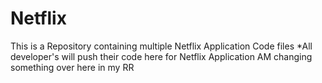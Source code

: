 # Netflix
This is a Repository containing multiple Netflix Application Code files
*All developer's will push their code here for Netflix Application
AM changing something over here in my RR
